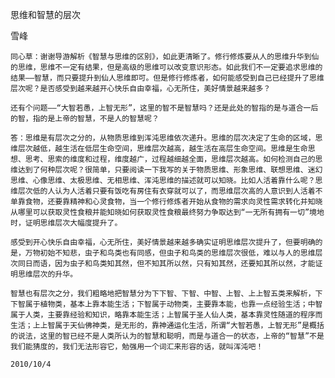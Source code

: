 思维和智慧的层次

雪峰


    同心草：谢谢导游解析《智慧与思维的区别》，如此更清晰了。修行修炼要从人的思维升华到仙的思维，思维不一定有结果，但是高级的思维可以改变意识形态。如此我们不一定要追求思维的结果——智慧，而只要提升到仙人思维即可。但是修行修炼者，如何能感受到自己已经提升了思维层次呢？是否感受到越来越开心快乐自由幸福，心无所住，美好情景越来越多？

    还有个问题——“大智若愚，上智无形”，这里的智不是智慧吗？还是此处的智指的是与道合一后的智，指的是上帝的智慧，不是人的智慧呢？

    答：思维是有层次之分的，从物质思维到浑沌思维依次递升。思维的层次决定了生命的区域，思维层次越低，越生活在低层生命空间，思维层次越高，越生活在高层生命空间。思维是生命思想、思考、思索的维度和过程，维度越广，过程越细越全面，思维层次越高。如何检测自己的思维达到了何种层次呢？很简单，只要阅读一下我写的关于物质思维、形象思维、联想思维、迷幻思维、心像思维、太极思维、无相思维、浑沌思维的描述就可以知晓。比如人活着靠什么呢？思维层次低的人认为人活着只要有饭吃有房住有衣穿就可以了，而思维层次高的人意识到人活着不单靠食物，还要靠精神和心灵食物，当一个修行修炼者开始从食物的需求向灵性需求转化并知晓从哪里可以获取灵性食粮并能知晓如何获取灵性食粮最终努力争取达到“一无所有拥有一切”境地时，证明思维层次大幅度提升了。

    感受到开心快乐自由幸福，心无所住，美好情景越来越多确实证明思维层次提升了，但要明确的是，万物初始不知悲，虫子和鸟类也有同感，但虫子和鸟类的思维层次很低，难以与人的思维层次同日而语，因为虫子和鸟类知其然，但不知其所以然，只有知其然，还要知其所以然，才能证明思维层次的升华。

    智慧也有层次之分，我们粗略地把智慧分为下下智、下智、中智、上智、上上智五类来解析，下下智属于植物类，基本上靠本能生活；下智属于动物类，主要靠本能，也靠一点经验生活；中智属于人类，主要靠经验和知识，略靠本能生活；上智属于圣人仙人类，基本靠灵性随道的程序而生活；上上智属于天仙佛神类，是无形的，靠神通运化生活，所谓“大智若愚，上智无形”是概括的说法，这里的智已经不是人类所认为的智慧和聪明，而是与道合一的状态，上帝的“智慧”不是我们能猜度的，我们无法形容它，勉强用一个词汇来形容的话，就叫浑沌吧！

    2010/10/4



